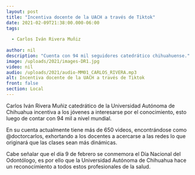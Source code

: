 ```yaml
---
layout: post
title: "Incentiva docente de la UACH a través de Tiktok"
date: 2021-02-09T21:38:00.000-06:00
tags:
  
  - Carlos Iván Rivera Muñiz
  
author: nil
description: "Cuenta con 94 mil seguidores catedrático chihuahuense."
image: /uploads/2021/images-DR1.jpg
video: nil
audio: /uploads/2021/audio-MM01_CARLOS_RIVERA.mp3
alt: Incentiva docente de la UACH a través de Tiktok
front: false
section: Local
---
```


Carlos Iván Rivera Muñiz catedrático de la Universidad Autónoma de Chihuahua incentiva a los jóvenes a interesarse por el conocimiento, esto luego de contar con 94 mil a nivel mundial.  

En su cuenta actualmente tiene más de 650 videos, encontrándose como @doctorcarlos, exhortando a los docentes a acercarse a las redes lo que originará que las clases sean más dinámicas. 

Cabe señalar que el día 9 de febrero se conmemora el Día Nacional del Odontólogo, es por ello que la Universidad Autónoma de Chihuahua hace un reconocimiento a todos estos profesionales de la salud.